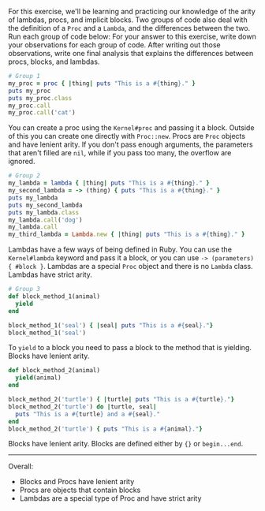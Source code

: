 For this exercise, we'll be learning and practicing our knowledge of the arity of lambdas, procs, and implicit blocks. Two groups of code also deal with the definition of a `Proc` and a `Lambda`, and the differences between the two. Run each group of code below: For your answer to this exercise, write down your observations for each group of code. After writing out those observations, write one final analysis that explains the differences between procs, blocks, and lambdas.

```ruby
# Group 1
my_proc = proc { |thing| puts "This is a #{thing}." }
puts my_proc
puts my_proc.class
my_proc.call
my_proc.call('cat')
```

You can create a proc using the `Kernel#proc` and passing it a block. Outside of this you can create one directly with `Proc::new`. Procs are `Proc` objects and have lenient arity. If you don't pass enough arguments, the parameters that aren't filled are `nil`, while if you pass too many, the overflow are ignored.

```ruby
# Group 2
my_lambda = lambda { |thing| puts "This is a #{thing}." }
my_second_lambda = -> (thing) { puts "This is a #{thing}." }
puts my_lambda
puts my_second_lambda
puts my_lambda.class
my_lambda.call('dog')
my_lambda.call
my_third_lambda = Lambda.new { |thing| puts "This is a #{thing}." }
```

Lambdas have a few ways of being defined in Ruby. You can use the `Kernel#lambda` keyword and pass it a block, or you can use `-> (parameters) { #block }`. Lambdas are a special `Proc` object and there is no `Lambda` class. Lambdas have strict arity.

```ruby
# Group 3
def block_method_1(animal)
  yield
end

block_method_1('seal') { |seal| puts "This is a #{seal}."}
block_method_1('seal')
```

To `yield` to a block you need to pass a block to the method that is yielding. Blocks have lenient arity.

```ruby
def block_method_2(animal)
  yield(animal)
end

block_method_2('turtle') { |turtle| puts "This is a #{turtle}."}
block_method_2('turtle') do |turtle, seal|
  puts "This is a #{turtle} and a #{seal}."
end
block_method_2('turtle') { puts "This is a #{animal}."}
```

Blocks have lenient arity. Blocks are defined either by `{}` or `begin...end`.

---

Overall:
- Blocks and Procs have lenient arity
- Procs are objects that contain blocks
- Lambdas are a special type of Proc and have strict arity

